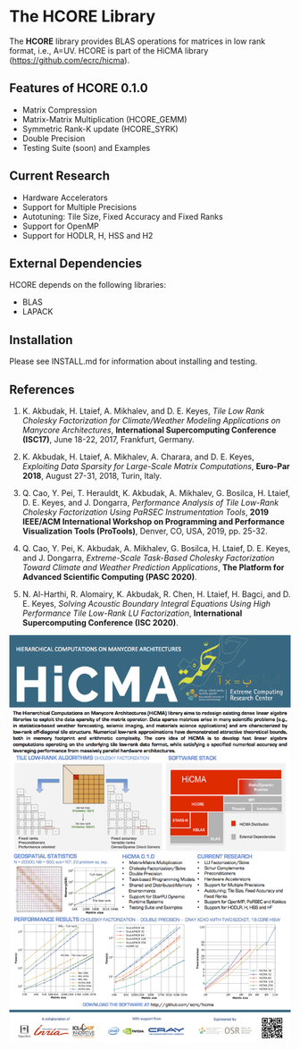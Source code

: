 The HCORE Library
===========================================================
The **HCORE** library provides BLAS operations for matrices
in low rank format, i.e., A=UV. HCORE is part of the HiCMA
library (https://github.com/ecrc/hicma).


Features of HCORE 0.1.0
-----------------------------
* Matrix Compression 
* Matrix-Matrix Multiplication (HCORE_GEMM)
* Symmetric Rank-K update (HCORE_SYRK)
* Double Precision
* Testing Suite (soon) and Examples


Current Research
----------------
* Hardware Accelerators
* Support for Multiple Precisions
* Autotuning: Tile Size, Fixed Accuracy and Fixed Ranks
* Support for OpenMP
* Support for HODLR, H, HSS and H2 


External Dependencies
---------------------
HCORE depends on the following libraries:
* BLAS
* LAPACK

Installation
------------

Please see INSTALL.md for information about installing and testing.


References
-----------
1. K. Akbudak, H. Ltaief, A. Mikhalev, and D. E. Keyes, *Tile Low Rank Cholesky Factorization for 
Climate/Weather Modeling Applications on Manycore Architectures*, **International Supercomputing 
Conference (ISC17)**, June 18-22, 2017, Frankfurt, Germany.

2. K. Akbudak, H. Ltaief, A. Mikhalev, A. Charara, and D. E. Keyes, *Exploiting Data Sparsity for Large-Scale Matrix Computations*, **Euro-Par 2018**, August 27-31, 2018, Turin, Italy.

3. Q. Cao, Y. Pei, T. Herauldt, K. Akbudak, A. Mikhalev, G. Bosilca, H. Ltaief, D. E. Keyes, and J. Dongarra, *Performance Analysis of Tile Low-Rank Cholesky Factorization Using PaRSEC Instrumentation Tools*, **2019 IEEE/ACM International Workshop on Programming and Performance Visualization Tools (ProTools)**, Denver, CO, USA, 2019, pp. 25-32.

4. Q. Cao, Y. Pei, K. Akbudak, A. Mikhalev, G. Bosilca, H. Ltaief, D. E. Keyes, and J. Dongarra, *Extreme-Scale Task-Based Cholesky Factorization Toward Climate and Weather Prediction Applications*, **The Platform for Advanced Scientific Computing (PASC 2020)**.

5. N. Al-Harthi, R. Alomairy, K. Akbudak, R. Chen, H. Ltaief, H. Bagci, and D. E. Keyes, *Solving Acoustic Boundary Integral Equations Using High Performance Tile Low-Rank LU Factorization*, **International Supercomputing Conference (ISC 2020)**.


![Handout](docs/HiCMA-handout-SC17.png)
